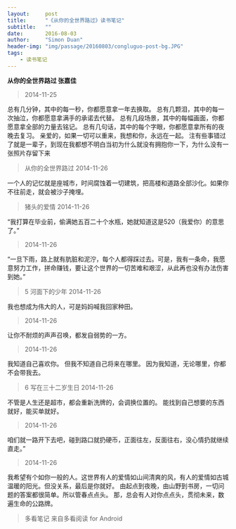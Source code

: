 ```yaml
---
layout:     post
title:      "《从你的全世界路过》读书笔记"
subtitle:   ""
date:       2016-08-03
author:     "Simon Duan"
header-img: "img/passage/20160803/congluguo-post-bg.JPG"
tags:
    - 读书笔记
---
```



 <b>从你的全世界路过 张嘉佳 </b>

>2014-11-25

总有几分钟，其中的每一秒，你都愿意拿一年去换取。
总有几颗泪，其中的每一次抽泣，你都愿意拿满手的承诺去代替。
总有几段场景，其中的每幅画面，你都愿意拿全部的力量去铭记。
总有几句话，其中的每个字眼，你都愿意拿所有的夜晚去复习。
亲爱的，如果一切可以重来，我想和你，永远在一起。
注有些事错过了就是一辈子，到现在我都想不明白当初为什么就没有拥抱你一下，为什么没有一张照片存留下来

>从你的全世界路过
2014-11-26

一个人的记忆就是座城市，时间腐蚀着一切建筑，把高楼和道路全部沙化。如果你不往前走，就会被沙子掩埋。

>猪头的爱情
2014-11-26

“我打算在毕业前，偷满她五百二十个水瓶，她就知道这是520（我爱你）的意思了。”
>2014-11-26

“一旦下雨，路上就有肮脏和泥泞，每个人都得踩过去。可是，我有一条命，我愿意努力工作，拼命赚钱，要让这个世界的一切苦难和艰涩，从此再也没有办法伤害到她。”

>5 河面下的少年
2014-11-26

我也想成为伟大的人，可是妈妈喊我回家种田。
>2014-11-26

让你不耐烦的声声召唤，都发自弱势的一方。
>2014-11-26

我知道自己喜欢你。
但我不知道自己将来在哪里。
因为我知道，无论哪里，你都不会带我去。
>6 写在三十二岁生日
2014-11-26

不管是人生还是超市，都会重新洗牌的，会调换位置的。
能找到自己想要的东西就好，能买单就好。

>2014-11-26

咱们就一路开下去吧，碰到路口就扔硬币，正面往左，反面往右，没心情扔就继续直走。”

>2014-11-26

我希望有个如你一般的人。这世界有人的爱情如山间清爽的风，有人的爱情如古城温暖的阳光。但没关系，最后是你就好。
由起点到夜晚，由山野到书房，一切问题的答案都很简单。所以管春点点头。
那，总会有人对你点点头，贯彻未来，数遍生命的公路牌。
>多看笔记 来自多看阅读 for Android
